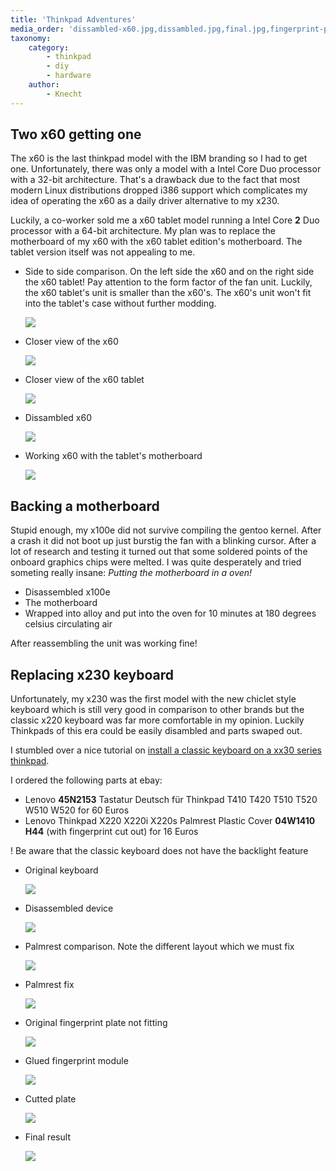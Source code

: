 ```yaml
---
title: 'Thinkpad Adventures'
media_order: 'dissambled-x60.jpg,dissambled.jpg,final.jpg,fingerprint-plate.jpg,fixed_palmrest.jpg,glued.jpg,original.jpg,palmrests.jpg,sidetoside.jpg,tablet.jpg,workingx60.jpg,x60.jpg'
taxonomy:
    category:
        - thinkpad
        - diy
        - hardware
    author:
        - Knecht
---
```


## Two x60 getting one

The x60 is the last thinkpad model with the IBM branding so I had to get one. Unfortunately, there was only a model with a Intel Core Duo processor with a 32-bit architecture. That's a drawback due to the fact that most modern Linux distributions dropped i386 support which complicates my idea of operating the x60 as a daily driver alternative to my x230.

Luckily, a co-worker sold me a x60 tablet model running a Intel Core **2** Duo processor with a 64-bit architecture. My plan was to replace the motherboard of my x60 with the x60 tablet edition's motherboard. The tablet version itself was not appealing to me.

- Side to side comparison. On the left side the x60 and on the right side the x60 tablet! Pay attention to the form factor of the fan unit. Luckily, the x60 tablet's unit is smaller than the x60's. The x60's unit won't fit into the tablet's case without further modding.

	![](sidetoside.jpg?link&cropResize=300,300)

- Closer view of the x60

	![](x60.jpg?link&cropResize=300,300)

- Closer view of the x60 tablet

	![](tablet.jpg?link&cropResize=300,300)

- Dissambled x60

	![](dissambled-x60.jpg?link&cropResize=300,300)

- Working x60 with the tablet's motherboard

	![](workingx60.jpg?link&cropResize=300,300)


## Backing a motherboard

Stupid enough, my x100e did not survive compiling the gentoo kernel. After a crash it did not boot up just burstig the fan with a blinking cursor. After a lot of research and testing it turned out that some soldered points of the onboard graphics chips were melted. I was quite desperately and tried someting really insane: _Putting the motherboard in a oven!_

- Disassembled x100e
- The motherboard
- Wrapped into alloy and put into the oven for 10 minutes at 180 degrees celsius circulating air

After reassembling the unit was working fine!

## Replacing x230 keyboard

Unfortunately, my x230 was the first model with the new chiclet style keyboard which is still very good in comparison to other brands but the classic x220 keyboard was far more comfortable in my opinion. Luckily Thinkpads of this era could be easily disambled and parts swaped out.

I stumbled over a nice tutorial on [install a classic keyboard on a xx30 series thinkpad](http://www.thinkwiki.org/wiki/Install_Classic_Keyboard_on_xx30_Series_ThinkPads).

I ordered the following parts at ebay:
-  Lenovo **45N2153** Tastatur Deutsch für Thinkpad T410 T420 T510 T520 W510 W520 for 60 Euros
-  Lenovo Thinkpad X220 X220i X220s Palmrest Plastic Cover **04W1410 H44** (with fingerprint cut out) for 16 Euros

! Be aware that the classic keyboard does not have the backlight feature

- Original keyboard

	![](original.jpg?link&cropResize=300,300)

-  Disassembled device

	![](dissambled.jpg?link&cropResize=300,300)

- Palmrest comparison. Note the different layout which we must fix

	![](palmrests.jpg?link&cropResize=300,300)

- Palmrest fix

	![](fixed_palmrest.jpg?link&cropResize=300,300)

- Original fingerprint plate not fitting

	![](fingerprint-plate.jpg?link&cropResize=300,300)

- Glued fingerprint module

	![](glued.jpg?link&cropResize=300,300)

- Cutted plate

	![](cutted.jpg?link&cropResize=300,300)

- Final result

	![](final.jpg?link&cropResize=300,300)
